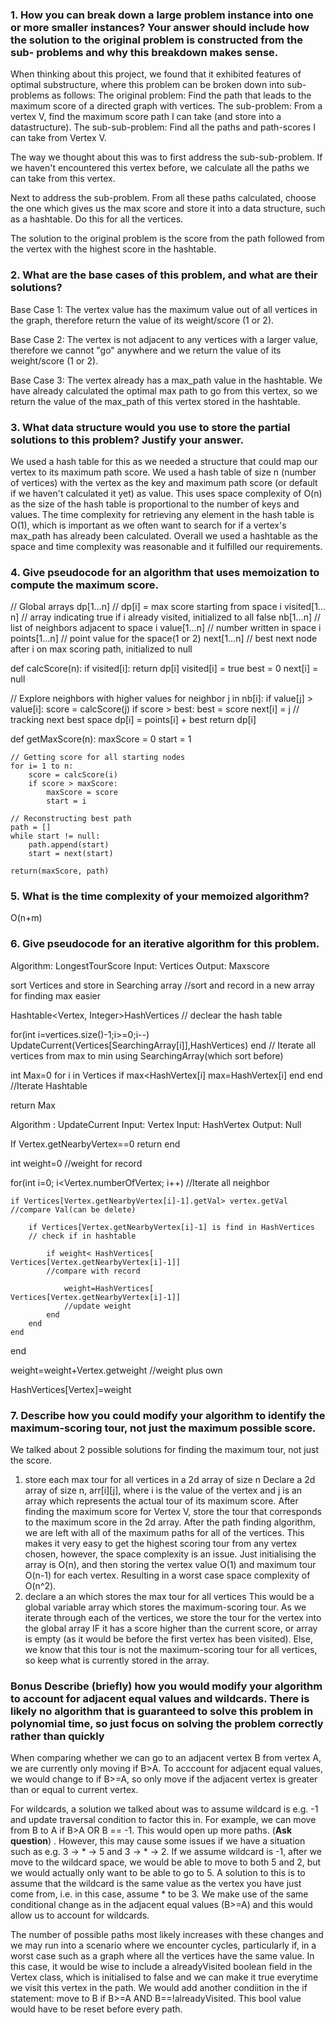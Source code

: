 ### 1. How you can break down a large problem instance into one or more smaller instances? Your answer should include how the solution to the original problem is constructed from the sub- problems and why this breakdown makes sense.

When thinking about this project, we found that it exhibited features of optimal substructure, where this problem
can be broken down into sub-problems as follows:
The original problem: Find the path that leads to the maximum score of a directed graph with vertices.
The sub-problem: From a vertex V, find the maximum score path I can take (and store into a datastructure).
The sub-sub-problem: Find all the paths and path-scores I can take from Vertex V.

The way we thought about this was to first address the sub-sub-problem. If we haven't encountered this vertex
before, we calculate all the paths we can take from this vertex. 

Next to address the sub-problem. From all these paths calculated, choose the one which gives us the max score and 
store it into a data structure, such as a hashtable. Do this for all the vertices.

The solution to the original problem is the score from the path followed from the vertex with the highest
score in the hashtable.

### 2. What are the base cases of this problem, and what are their solutions?
Base Case 1: The vertex value has the maximum value out of all vertices in the graph, therefore return the value
of its weight/score (1 or 2).

Base Case 2: The vertex is not adjacent to any vertices with a larger value, therefore we cannot "go" anywhere
and we return the value of its weight/score (1 or 2).

Base Case 3: The vertex already has a max_path value in the hashtable. We have already calculated the optimal max 
path to go from this vertex, so we return the value of the max_path of this vertex stored in the hashtable.


### 3. What data structure would you use to store the partial solutions to this problem? Justify your answer.
We used a hash table for this as we needed a structure that could map our vertex to its maximum path score. We used a hash table of size n (number of vertices) with the vertex as the key and maximum path score (or default if we haven't calculated it yet) as value. This uses space complexity of O(n) as the size of the hash table is proportional to the number of keys and values. The time complexity for retrieving any element in the hash table is O(1), which is important as we often want to search for if a vertex's max_path has already been calculated. Overall we used a hashtable as the space and time complexity was reasonable and it fulfilled our requirements.


### 4. Give pseudocode for an algorithm that uses memoization to compute the maximum score.
// Global arrays
dp[1…n]       // dp[i] = max score starting from space i
visited[1…n] // array indicating true if i already visited, initialized to all false
nb[1…n]       // list of neighbors adjacent to space i
value[1…n]  // number written in space i
points[1…n] // point value for the space(1 or 2)
next[1…n]    // best next node after i on max scoring path, initialized to null

def calcScore(n):
	if visited[i]:
		return dp[i]
	visited[i] = true
	best = 0
	next[i] = null

// Explore neighbors with higher values
	for neighbor j in nb[i]:
		if value[j] > value[i]:
			score = calcScore(j)
			if score > best:
				best  = score
				next[i] = j  // tracking next best space
	dp[i] = points[i] + best
	return dp[i]

def getMaxScore(n):
	maxScore = 0
	start = 1
	
	// Getting score for all starting nodes
	for i= 1 to n:
		score = calcScore(i)
		if score > maxScore:
			maxScore = score
			start = i

	// Reconstructing best path
	path = []
  	while start != null:
		path.append(start)
		start = next(start)

	return(maxScore, path)

### 5. What is the time complexity of your memoized algorithm?
O(n+m)

### 6. Give pseudocode for an iterative algorithm for this problem.
 Algorithm: LongestTourScore
 Input: Vertices 
 Output: Maxscore

 sort Vertices and store in Searching array
//sort and record in a new array for finding max easier

 Hashtable<Vertex, Integer>HashVertices 
// declear the hash table

 for(int i=vertices.size()-1;i>=0;i--)
 	UpdateCurrent(Vertices[SearchingArray[i]],HashVertices)
 end
//  Iterate all vertices from max to min using SearchingArray(which sort before)

int Max=0
 for i in Vertices
 	if max<HashVertex[i]
 		max=HashVertex[i]
	end
 end
//Iterate Hashtable

 return Max

 Algorithm : UpdateCurrent
 Input: Vertex
 Input: HashVertex
 Output: Null
 
 If Vertex.getNearbyVertex==0
 	return
 end
 
 int weight=0
//weight for record

for(int i=0; i<Vertex.numberOfVertex; i++)
//Iterate all neighbor
 
	if Vertices[Vertex.getNearbyVertex[i]-1].getVal> vertex.getVal
 	//compare Val(can be delete)
  
		if Vertices[Vertex.getNearbyVertex[i]-1] is find in HashVertices
		// check if in hashtable
  
			if weight< HashVertices[ Vertices[Vertex.getNearbyVertex[i]-1]]
			//compare with record
   
				weight=HashVertices[ Vertices[Vertex.getNearbyVertex[i]-1]]
				//update weight
			end
		end
	end
 end
 
 weight=weight+Vertex.getweight
 //weight plus own
 
 HashVertices[Vertex]=weight

### 7. Describe how you could modify your algorithm to identify the maximum-scoring tour, not just the maximum possible score.

We talked about 2 possible solutions for finding the maximum tour, not just the score.
1) store each max tour for all vertices in a 2d array of size n
   Declare a 2d array of size n, arr[i][j], where i is the value of the vertex and j is an array which represents the actual tour of its maximum score.
   After finding the maximum score for Vertex V, store the tour that corresponds to the maximum score in the 2d array.
   After the path finding algorithm, we are left with all of the maximum paths for all of the vertices.
   This makes it very easy to get the highest scoring tour from any vertex chosen, however, the space complexity is an issue. Just initialising the array is O(n), and then storing the vertex value O(1) and maximum tour O(n-1) for each vertex. Resulting in a worst case space complexity of O(n^2).
2) declare a an which stores the max tour for all vertices
   This would be a global variable array which stores the maximum-scoring tour. As we iterate through each of the vertices, we store the tour for the vertex into the global array IF it has a score higher than the current score, or array is empty (as it would be before the first vertex has been visited). Else, we know that this tour is not the maximum-scoring tour for all vertices, so keep what is currently stored in the array. 
   


### Bonus Describe (briefly) how you would modify your algorithm to account for adjacent equal values and wildcards. There is likely no algorithm that is guaranteed to solve this problem in polynomial time, so just focus on solving the problem correctly rather than quickly

When comparing whether we can go to an adjacent vertex B from vertex A, we are currently only moving if B>A. To acccount for adjacent equal values, we would change to if B>=A, so only move if the adjacent vertex is greater than or equal to current vertex. 

For wildcards, a solution we talked about was to assume wildcard is e.g. -1 and update traversal condition to factor this in. For example, we can move from B to A if B>A OR B == -1. This would open up more paths. (**Ask question**) . However, this may cause some issues if we have a situation such as e.g. 3 -> * -> 5 and 3 -> * -> 2. If we assume wildcard is -1, after we move to the wildcard space, we would be able to move to both 5 and 2, but we would actually only want to be able to go to 5. A solution to this is to assume that the wildcard is the same value as the vertex you have just come from, i.e. in this case, assume * to be 3. We make use of the same conditional change as in the adjacent equal values (B>=A) and this would allow us to account for wildcards. 

The number of possible paths most likely increases with these changes and we may run into a scenario where we encounter cycles, particularly if, in a worst case such as a graph where all the vertices have the same value. In this case, it would be wise to include a alreadyVisited boolean field in the Vertex class, which is initialised to false and we can make it true everytime we visit this vertex in the path. We would add another condiition in the if statement: move to B if B>=A AND B==!alreadyVisited. This bool value would have to be reset before every path.
 
